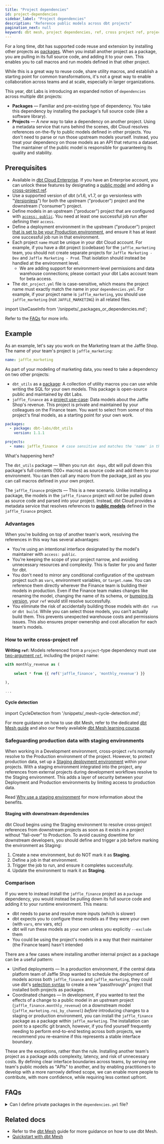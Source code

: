 ```yaml
---
title: "Project dependencies"
id: project-dependencies
sidebar_label: "Project dependencies"
description: "Reference public models across dbt projects"
pagination_next: null
keyword: dbt mesh, project dependencies, ref, cross project ref, project dependencies
---
```



For a long time, dbt has supported code reuse and extension by installing other projects as [packages](/docs/build/packages). When you install another project as a package, you are pulling in its full source code, and adding it to your own. This enables you to call macros and run models defined in that other project.

While this is a great way to reuse code, share utility macros, and establish a starting point for common transformations, it's not a great way to enable collaboration across teams and at scale, especially in larger organizations.

This year, dbt Labs is introducing an expanded notion of `dependencies` across multiple dbt projects:
- **Packages** &mdash; Familiar and pre-existing type of dependency. You take this dependency by installing the package's full source code (like a software library).
- **Projects** &mdash; A _new_ way to take a dependency on another project. Using a metadata service that runs behind the scenes, dbt Cloud resolves references on-the-fly to public models defined in other projects. You don't need to parse or run those upstream models yourself. Instead, you treat your dependency on those models as an API that returns a dataset. The maintainer of the public model is responsible for guaranteeing its quality and stability.

## Prerequisites
- Available in [dbt Cloud Enterprise](https://www.getdbt.com/pricing). If you have an Enterprise account, you can unlock these features by designating a [public model](/docs/collaborate/govern/model-access) and adding a [cross-project ref](#how-to-write-cross-project-ref). <Lifecycle status="enterprise"/>
- Use a supported version of dbt (v1.6, v1.7, or go versionless with "[Versionless](/docs/dbt-versions/upgrade-dbt-version-in-cloud#versionless)") for both the upstream ("producer") project and the downstream ("consumer") project.
- Define models in an upstream ("producer") project that are configured with [`access: public`](/reference/resource-configs/access). You need at least one successful job run after defining their `access`.
- Define a deployment environment in the upstream ("producer") project [that is set to be your Production environment](/docs/deploy/deploy-environments#set-as-production-environment), and ensure it has at least one successful job run in that environment.
- Each project `name` must be unique in your dbt Cloud account. For example, if you have a dbt project (codebase) for the `jaffle_marketing` team, you should not create separate projects for `Jaffle Marketing - Dev` and `Jaffle Marketing - Prod`. That isolation should instead be handled at the environment level.
  - We are adding support for environment-level permissions and data warehouse connections; please contact your dbt Labs account team for beta access.
- The `dbt_project.yml` file is case-sensitive, which means the project name must exactly match the name in your `dependencies.yml`.  For example, if your project name is `jaffle_marketing`, you should use `jaffle_marketing` (not `JAFFLE_MARKETING`) in all related files.


import UseCaseInfo from '/snippets/_packages_or_dependencies.md';

<UseCaseInfo/>

Refer to the [FAQs](#faqs) for more info.


## Example

As an example, let's say you work on the Marketing team at the Jaffle Shop. The name of your team's project is `jaffle_marketing`:

<File name="dbt_project.yml">

```yml
name: jaffle_marketing
```

</File>

As part of your modeling of marketing data, you need to take a dependency on two other projects:
- `dbt_utils` as a [package](#packages-use-case): A collection of utility macros you can use while writing the SQL for your own models. This package is open-source public and maintained by dbt Labs.
- `jaffle_finance` as a [project use-case](#projects-use-case): Data models about the Jaffle Shop's revenue. This project is private and maintained by your colleagues on the Finance team. You want to select from some of this project's final models, as a starting point for your own work.

<File name="dependencies.yml">

```yml
packages:
  - package: dbt-labs/dbt_utils
    version: 1.1.1

projects:
  - name: jaffle_finance  # case sensitive and matches the 'name' in the 'dbt_project.yml'
```

</File>

What's happening here?

The `dbt_utils` package &mdash; When you run `dbt deps`, dbt will pull down this package's full contents (100+ macros) as source code and add them to your environment. You can then call any macro from the package, just as you can call macros defined in your own project.

The `jaffle_finance` projects &mdash; This is a new scenario. Unlike installing a package, the models in the `jaffle_finance` project will _not_ be pulled down as source code and parsed into your project. Instead, dbt Cloud provides a metadata service that resolves references to [**public models**](/docs/collaborate/govern/model-access) defined in the `jaffle_finance` project.

### Advantages

When you're building on top of another team's work, resolving the references in this way has several advantages:
- You're using an intentional interface designated by the model's maintainer with `access: public`.
- You're keeping the scope of your project narrow, and avoiding unnecessary resources and complexity. This is faster for you and faster for dbt.
- You don't need to mirror any conditional configuration of the upstream project such as `vars`, environment variables, or `target.name`. You can reference them directly wherever the Finance team is building their models in production. Even if the Finance team makes changes like renaming the model, changing the name of its schema, or [bumping its version](/docs/collaborate/govern/model-versions), your `ref` would still resolve successfully.
- You eliminate the risk of accidentally building those models with `dbt run` or `dbt build`. While you can select those models, you can't actually build them. This prevents unexpected warehouse costs and permissions issues. This also ensures proper ownership and cost allocation for each team's models.

### How to write cross-project ref

**Writing `ref`:** Models referenced from a `project`-type dependency must use [two-argument `ref`](/reference/dbt-jinja-functions/ref#ref-project-specific-models), including the project name:

<File name="models/marts/roi_by_channel.sql">

```sql
with monthly_revenue as (
  
    select * from {{ ref('jaffle_finance', 'monthly_revenue') }}

),

...

```

</File>

#### Cycle detection

import CycleDetection from '/snippets/_mesh-cycle-detection.md';

<CycleDetection />

For more guidance on how to use dbt Mesh, refer to the dedicated [dbt Mesh guide](/best-practices/how-we-mesh/mesh-1-intro) and also our freely available [dbt Mesh learning course](https://learn.getdbt.com/courses/dbt-mesh). 

### Safeguarding production data with staging environments

When working in a Development environment, cross-project `ref`s normally resolve to the Production environment of the project. However, to protect production data, set up a [Staging deployment environment](/docs/deploy/deploy-environments#staging-environment) within your projects. With a staging environment integrated into the project, any references from external projects during development workflows resolve to the Staging environment. This adds a layer of security between your Deployment and Production environments by limiting access to production data.

Read [Why use a staging environment](/docs/deploy/deploy-environments#why-use-a-staging-environment) for more information about the benefits. 

#### Staging with downstream dependencies

dbt Cloud begins using the Staging environment to resolve cross-project references from downstream projects as soon as it exists in a project without "fail-over" to Production. To avoid causing downtime for downstream developers, you should define and trigger a job before marking the environment as Staging:
1. Create a new environment, but do NOT mark it as **Staging**.
2. Define a job in that environment.
3. Trigger the job to run, and ensure it completes successfully.
4. Update the environment to mark it as **Staging**.

### Comparison

If you were to instead install the `jaffle_finance` project as a `package` dependency, you would instead be pulling down its full source code and adding it to your runtime environment. This means:
- dbt needs to parse and resolve more inputs (which is slower)
- dbt expects you to configure these models as if they were your own (with `vars`, env vars, etc)
- dbt will run these models as your own unless you explicitly `--exclude` them
- You could be using the project's models in a way that their maintainer (the Finance team) hasn't intended

There are a few cases where installing another internal project as a package can be a useful pattern:
- Unified deployments &mdash; In a production environment, if the central data platform team of Jaffle Shop wanted to schedule the deployment of models across both `jaffle_finance` and `jaffle_marketing`,  they could use dbt's [selection syntax](/reference/node-selection/syntax) to create a new "passthrough" project that installed both projects as packages.
- Coordinated changes &mdash; In development, if you wanted to test the effects of a change to a public model in an upstream project (`jaffle_finance.monthly_revenue`) on a downstream model (`jaffle_marketing.roi_by_channel`) _before_ introducing changes to a staging or production environment, you can install the `jaffle_finance` package as a package within `jaffle_marketing`.  The installation can point to a specific git branch, however, if you find yourself frequently needing to perform end-to-end testing across both projects, we recommend you re-examine if this represents a stable interface boundary. 

These are the exceptions, rather than the rule. Installing another team's project as a package adds complexity, latency, and risk of unnecessary costs. By defining clear interface boundaries across teams, by serving one team's public models as "APIs" to another, and by enabling practitioners to develop with a more narrowly defined scope, we can enable more people to contribute, with more confidence, while requiring less context upfront.

## FAQs

<details>
<summary>Can I define private packages in the <code>dependencies.yml</code> file?</summary>

If you're using private packages with the [git token method](/docs/build/packages#git-token-method), you must define them in the `packages.yml` file instead of the `dependencies.yml` file. This is because conditional rendering (like Jinja-in-yaml) is not supported.
</details>


## Related docs
- Refer to the [dbt Mesh](/best-practices/how-we-mesh/mesh-1-intro) guide for more guidance on how to use dbt Mesh.
- [Quickstart with dbt Mesh](/guides/mesh-qs)
